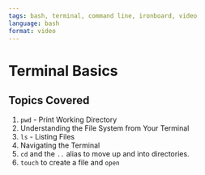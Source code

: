 ```yaml
---
tags: bash, terminal, command line, ironboard, video
language: bash
format: video
---
```


# Terminal Basics

## Topics Covered

1. `pwd` - Print Working Directory
2. Understanding the File System from Your Terminal
2. `ls` - Listing Files
3. Navigating the Terminal
3. `cd` and the `..` alias to move up and into directories.
4. `touch` to create a file and `open`

